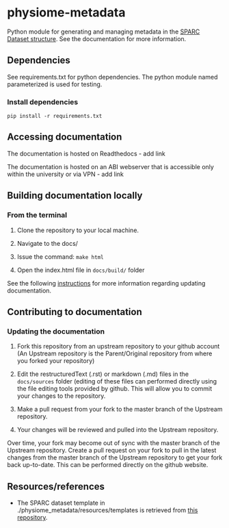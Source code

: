 # physiome-metadata

Python module for generating and managing metadata in the [SPARC Dataset structure](https://sparc.science/help/3FXikFXC8shPRd8xZqhjVT).
See the documentation for more information.

## Dependencies

See requirements.txt for python dependencies.
The python module named parameterized is used for testing.

### Install dependencies

```
pip install -r requirements.txt
```

## Accessing documentation

The documentation is hosted on Readthedocs - add link

The documentation is hosted on an ABI webserver that is accessible only within
the university or via VPN - add link

## Building documentation locally

### From the terminal
1. Clone the repository to your local machine.

2. Navigate to the docs/

3. Issue the command: `make html`

4. Open the index.html file in `docs/build/` folder

See the following [instructions](https://research-software-development-tutorials.readthedocs.io/en/latest/beginner/documenting_code/updating_documentation.html#updating-documentation) for more information regarding updating documentation.

## Contributing to documentation

### Updating the documentation
1. Fork this repository from an upstream repository to your github account (An Upstream repository is the Parent/Original repository from where you forked your repository)

2. Edit the restructuredText (.rst) or markdown (.md) files in the 
`docs/sources` folder (editing of these files can performed directly using the 
file editing tools provided by github. This will allow you to commit your 
changes to the repository.

3. Make a pull request from your fork to the master branch of the Upstream repository.

4. Your changes will be reviewed and pulled into the Upstream repository.

Over time, your fork may become out of sync with the master branch of the Upstream repository. Create a pull request on your fork to pull in the latest changes from the master branch of the Upstream repository to get your fork back up-to-date. This can be performed directly on the github website.

## Resources/references

- The SPARC dataset template in ./physiome_metadata/resources/templates is retrieved from [this repository](https://github.com/LIN810116/sparc-curation/tree/master/resources/DatasetTemplate).
